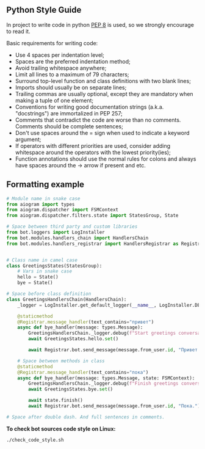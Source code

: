 ## Python Style Guide

In project to write code in python [PEP 8](https://www.python.org/dev/peps/pep-0008/) is used, 
so we strongly encourage to read it.

Basic requirements for writing code:

* Use 4 spaces per indentation level;
* Spaces are the preferred indentation method;
* Avoid trailing whitespace anywhere;
* Limit all lines to a maximum of 79 characters;
* Surround top-level function and class definitions with two blank lines;
* Imports should usually be on separate lines;
* Trailing commas are usually optional, except they are mandatory when making a tuple of one element;
* Conventions for writing good documentation strings (a.k.a. "docstrings") are immortalized in PEP 257;
* Comments that contradict the code are worse than no comments. Comments should be complete sentences;
* Don't use spaces around the = sign when used to indicate a keyword argument;
* If operators with different priorities are used, consider adding whitespace around the operators with 
the lowest priority(ies);
* Function annotations should use the normal rules for colons and always have spaces around 
the -> arrow if present and etc.

## Formatting example

```python
# Module name in snake case
from aiogram import types
from aiogram.dispatcher import FSMContext
from aiogram.dispatcher.filters.state import StatesGroup, State

# Space between third party and custom libraries
from bot.loggers import LogInstaller
from bot.modules.handlers_chain import HandlersChain
from bot.modules.handlers_registrar import HandlersRegistrar as Registrar


# Class name in camel case
class GreetingsStates(StatesGroup):
    # Vars in snake case
    hello = State()
    bye = State()

# Space before class definition
class GreetingsHandlersChain(HandlersChain):
    _logger = LogInstaller.get_default_logger(__name__, LogInstaller.DEBUG)

    @staticmethod
    @Registrar.message_handler(text_contains="привет")
    async def bye_handler(message: types.Message):
        GreetingsHandlersChain._logger.debug(f"Start greetings conversation state")
        await GreetingsStates.hello.set()

        await Registrar.bot.send_message(message.from_user.id, "Привет.")

    # Space between methods in class
    @staticmethod
    @Registrar.message_handler(text_contains="пока")
    async def bye_handler(message: types.Message, state: FSMContext):
        GreetingsHandlersChain._logger.debug(f"Finish greetings conversation state")
        await GreetingsStates.bye.set()

        await state.finish()
        await Registrar.bot.send_message(message.from_user.id, "Пока.")

# Space after double dash. And full sentences in comments.
```

**To check bot sources code style on Linux:**

```shell
./check_code_style.sh
```